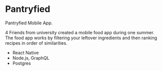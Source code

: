 # Pantryfied
Pantryfied Mobile App.

4 Friends from university created a mobile food app during one summer.<br>
The food app works by filtering your leftover ingredients and then ranking recipes in order of similarities.

- React Native
- Node.js, GraphQL
- Postgres
